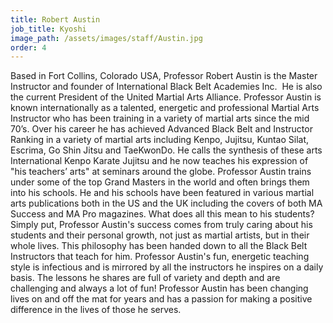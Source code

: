 ```yaml
---
title: Robert Austin
job_title: Kyoshi
image_path: /assets/images/staff/Austin.jpg
order: 4
---
```



Based in Fort Collins, Colorado USA, Professor Robert Austin is the Master Instructor and founder of International Black Belt Academies Inc. &nbsp;He is also the current President of the United Martial Arts Alliance. Professor Austin is known internationally as a talented, energetic and professional Martial Arts Instructor who has been training in a variety of martial arts since the mid 70’s. Over his career he has achieved Advanced Black Belt and Instructor Ranking in a variety of martial arts including Kenpo, Jujitsu, Kuntao Silat, Escrima, Go Shin Jitsu and TaeKwonDo. He calls the synthesis of these arts International Kenpo Karate Jujitsu and he now teaches his expression of "his teachers’ arts" at seminars around the globe. Professor Austin trains under some of the top Grand Masters in the world and often brings them into his schools. He and his schools have been featured in various martial arts publications both in the US and the UK including the covers of both MA Success and MA Pro magazines. What does all this mean to his students? Simply put, Professor Austin's success comes from truly caring about his students and their personal growth, not just as martial artists, but in their whole lives. This philosophy has been handed down to all the Black Belt Instructors that teach for him. Professor Austin's fun, energetic teaching style is infectious and is mirrored by all the instructors he inspires on a daily basis. The lessons he shares are full of variety and depth and are challenging and always a lot of fun! Professor Austin has been changing lives on and off the mat for years and has a passion for making a positive difference in the lives of those he serves.